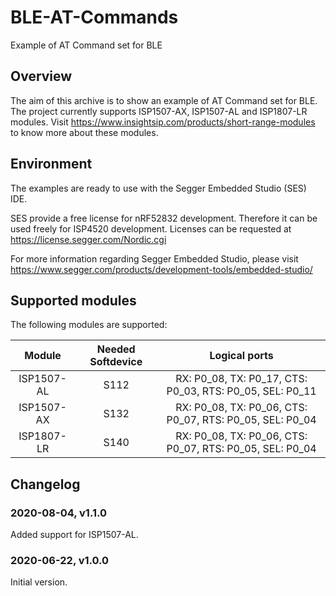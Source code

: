 # BLE-AT-Commands
Example of AT Command set for BLE

## Overview

The aim of this archive is to show an example of AT Command set for BLE.
The project currently supports ISP1507-AX, ISP1507-AL and ISP1807-LR modules.
Visit https://www.insightsip.com/products/short-range-modules to know more about these modules.

## Environment

The examples are ready to use with the Segger Embedded Studio (SES) IDE.

SES provide a free license for nRF52832 development. Therefore it can be used freely for ISP4520 development.
Licenses can be requested at https://license.segger.com/Nordic.cgi

For more information regarding Segger Embedded Studio, please visit https://www.segger.com/products/development-tools/embedded-studio/

## Supported modules

The following modules are supported:

| Module  | Needed Softdevice | Logical ports |
| :-----------: | :-----------: | :-----------: |
| ISP1507-AL | S112 | RX: P0_08, TX: P0_17, CTS: P0_03, RTS: P0_05, SEL: P0_11 |
| ISP1507-AX | S132 | RX: P0_08, TX: P0_06, CTS: P0_07, RTS: P0_05, SEL: P0_04 |
| ISP1807-LR | S140 | RX: P0_08, TX: P0_06, CTS: P0_07, RTS: P0_05, SEL: P0_04 |

## Changelog

### 2020-08-04, v1.1.0

Added support for ISP1507-AL.

### 2020-06-22, v1.0.0

Initial version.
